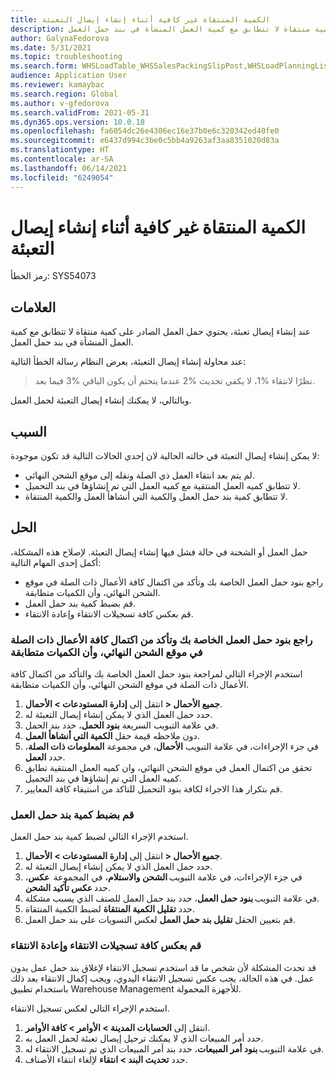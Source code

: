 ```yaml
---
title: الكمية المنتقاة غير كافية أثناء إنشاء إيصال التعبئة
description: عند إنشاء إيصال تعبئة، يحتوي حمل العمل الصادر على كمية منتقاة لا تتطابق مع كمية العمل المنشأة في بند حمل العمل.
author: GalynaFedorova
ms.date: 5/31/2021
ms.topic: troubleshooting
ms.search.form: WHSLoadTable_WHSSalesPackingSlipPost,WHSLoadPlanningListPage_WHSSalesPackingSlipPost,WHSLoadPlanningWorkbench_WHSSalesPackingSlipPost
audience: Application User
ms.reviewer: kamaybac
ms.search.region: Global
ms.author: v-gfedorova
ms.search.validFrom: 2021-05-31
ms.dyn365.ops.version: 10.0.18
ms.openlocfilehash: fa6054dc26e4306ec16e37b0e6c320342ed40fe0
ms.sourcegitcommit: e6437d994c3be0c5bb4a9263af3aa8351020d83a
ms.translationtype: HT
ms.contentlocale: ar-SA
ms.lasthandoff: 06/14/2021
ms.locfileid: "6249054"
---
```

# <a name="picked-quantity-isnt-sufficient-during-packing-slip-generation"></a>الكمية المنتقاة غير كافية أثناء إنشاء إيصال التعبئة

رمز الخطأ: SYS54073

## <a name="symptoms"></a>العلامات

عند إنشاء إيصال تعبئة، يحتوي حمل العمل الصادر على كمية منتقاة لا تتطابق مع كمية العمل المنشأة في بند حمل العمل.

عند محاولة إنشاء إيصال التعبئة، يعرض النظام رسالة الخطأ التالية:

> نظرًا لانتقاء %1، لا يكفي تحديث %2 عندما يتحتم أن يكون الباقي %3 فيما بعد.

وبالتالي، لا يمكنك إنشاء إيصال التعبئة لحمل العمل.

## <a name="cause"></a>السبب

لا يمكن إنشاء إيصال التعبئة في حالته الحالية لان إحدي الحالات التالية قد تكون موجودة:

- لم يتم بعد انتقاء العمل ذي الصلة ونقله إلى موقع الشحن النهائي.
- لا تتطابق كميه العمل المنتقية مع كميه العمل التي تم إنشاؤها في بند التحميل.
- لا تتطابق كمية بند حمل العمل والكمية التي أنشاهأ العمل والكمية المنتقاة.

## <a name="resolution"></a>الحل

حمل العمل أو الشحنة في حالة فشل فيها إنشاء إيصال التعبئة. لإصلاح هذه المشكلة، أكمل إحدى المهام التالية:

- راجع بنود حمل العمل الخاصة بك وتأكد من اكتمال كافة الأعمال ذات الصلة في موقع الشحن النهائي، وأن الكميات متطابقة.
- قم بضبط كمية بند حمل العمل.
- قم بعكس كافة تسجيلات الانتقاء وإعادة الانتقاء.

### <a name="review-your-load-lines-and-make-sure-that-all-the-related-work-has-been-completed-at-the-final-shipping-location-and-that-the-quantities-match"></a>راجع بنود حمل العمل الخاصة بك وتأكد من اكتمال كافة الأعمال ذات الصلة في موقع الشحن النهائي، وأن الكميات متطابقة

استخدم الإجراء التالي لمراجعة بنود حمل العمل الخاصة بك والتأكد من اكتمال كافة الأعمال ذات الصلة في موقع الشحن النهائي، وأن الكميات متطابقة.

1. انتقل إلى **إدارة المستودعات \> الأحمال‏‎ \> جميع الأحمال‏‎**.
1. حدد حمل العمل الذي لا يمكن إنشاء إيصال التعبئة له.
1. في علامة التبويب السريعة **بنود الحمل**، حدد بند الحمل.
1. دون ملاحظه قيمة حقل **الكمية التي أنشاهأ العمل**.
1. في جزء الإجراءات، في علامة التبويب **الأحمال**، في مجموعة **المعلومات ذات الصلة**، حدد **العمل**.
1. تحقق من اكتمال العمل في موقع الشحن النهائي، وان كميه العمل المنتقية تطابق كميه العمل التي تم إنشاؤها في بند التحميل.
1. قم بتكرار هذا الاجراء لكافة بنود التحميل للتاكد من استيفاء كافة المعايير.

### <a name="adjust-the-load-line-quantity"></a>قم بضبط كمية بند حمل العمل

استخدم الإجراء التالي لضبط كمية بند حمل العمل.

1. انتقل إلى **إدارة المستودعات \> الأحمال‏‎ \> جميع الأحمال‏‎**.
1. حدد حمل العمل الذي لا يمكن إنشاء إيصال التعبئة له.
1. في جزء الإجراءات، في علامة التبويب **الشحن والاستلام**، في المجموعة  **عكس**، حدد **عكس تأكيد الشحن**.
1. في علامة التبويب **بنود حمل العمل**، حدد بند حمل العمل للصنف الذي يسبب مشكلة.
1. حدد **تقليل الكمية المنتقاة** لضبط الكمية المنتقاة.
1. قم بتعيين الحقل **تقليل بند حمل العمل** لعكس التسويات على بند حمل العمل.

### <a name="reverse-all-pick-registrations-and-redo-picking"></a>قم بعكس كافة تسجيلات الانتقاء وإعادة الانتقاء

قد تحدث المشكلة لأن شخص ما قد استخدم تسجيل الانتقاء لإغلاق بند حمل عمل بدون عمل. في هذه الحالة، يجب عكس تسجيل الانتقاء اليدوي، ويجب إكمال الانتقاء بعد ذلك باستخدام تطبيق Warehouse Management للأجهزة المحمولة.

استخدم الإجراء التالي لعكس تسجيل الانتقاء.

1. انتقل إلى **الحسابات المدينة \> الأوامر‬ \> كافة الأوامر**.
1. حدد أمر المبيعات الذي لا يمكنك ترحيل إيصال تعبئة لحمل العمل به.
1. في علامة التبويب **بنود أمر المبيعات**، حدد بند أمر المبيعات الذي تم تسجيل الانتقاء له.
1. حدد **تحديث البند \> انتقاء** لإلغاء انتقاء الأصناف.
